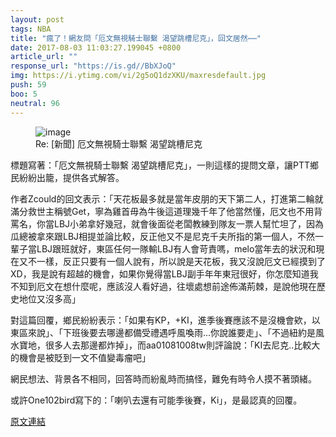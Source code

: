 ```yaml
---
layout: post
tags: NBA
title: "瘋了！網友問「厄文無視騎士聯繫 渴望跳槽尼克」，回文居然⋯⋯"
date: 2017-08-03 11:03:27.199045 +0800
article_url: ""
response_url: "https://is.gd//BbXJoQ"
img: https://i.ytimg.com/vi/2g5oQ1dzXKU/maxresdefault.jpg
push: 59
boo: 5
neutral: 96
---
```


<figure>
<img src="https://i.ytimg.com/vi/2g5oQ1dzXKU/maxresdefault.jpg" alt="image">
<figcaption>
Re: [新聞] 厄文無視騎士聯繫 渴望跳槽尼克
</figcaption>
</figure>



標題寫著：「厄文無視騎士聯繫 渴望跳槽尼克」，一則這樣的提問文章，讓PTT鄉民紛紛出籠，提供各式解答。

作者Zcould的回文表示：「天花板最多就是當年皮朋的天下第二人，打進第二輪就滿分救世主稱號Get，寧為雞首毋為牛後這道理幾千年了他當然懂，厄文也不用背罵名，你當LBJ小弟拿好幾冠，就會後面從老闆教練到隊友一票人幫忙坦了，因為瓜總被拿來跟LBJ相提並論比較，反正他又不是尼克千夫所指的第一個人，不然一輩子當LBJ跟班就好，東區任何一隊輸LBJ有人會苛責嗎，melo當年去的狀況和現在又不一樣，反正只要有一個人說有，所以說是天花板，我又沒說厄文已經摸到了XD，我是說有超越的機會，如果你覺得當LBJ副手年年東冠很好，你怎麼知道我不知到厄文在想什麼呢，應該沒人看好過，往壞處想前途佈滿荊棘，是說他現在歷史地位又沒多高」

對這篇回覆，鄉民紛紛表示：「如果有KP，+KI，進季後賽應該不是沒機會欸，以東區來說」、「下班後要去哪邊都備受禮遇呼風喚雨...你說誰要走」、「不過紐約是風水寶地，很多人去那邊都炸掉」，而aa01081008tw則評論說：「KI去尼克..比較大的機會是被貶到一文不值變毒瘤吧」

網民想法、背景各不相同，回答時而紛亂時而搞怪，難免有時令人摸不著頭緒。

或許One102bird寫下的：「喇叭去還有可能季後賽，Ki」，是最認真的回覆。

<a href = "https://www.ptt.cc/bbs/NBA/M.1501207537.A.110.html">原文連結</a>

